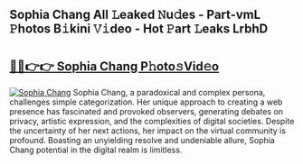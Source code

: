 ## Sophia Chang All 𝙻eaked 𝙽u𝚍es - Part-vmL 𝙿hotos B𝚒kini 𝚅𝚒deo - Hot 𝙿art 𝙻eaks LrbhD

# <h2><a href="http://ld12hd.urlbe.top/?page=Sophia+Chang">🔗🔗👉👉 Sophia Chang P𝚑oto𝚜Vid𝚎o</a></h2>

[![Sophia Chang](https://i.imgur.com/eBuTRDB.gif)](http://ld12hd.urlbe.top/?page=Sophia+Chang)
Sophia Chang, a paradoxical and complex persona, challenges simple categorization. Her unique approach to creating a web presence has fascinated and provoked observers, generating debates on privacy, artistic expression, and the complexities of digital societies. Despite the uncertainty of her next actions, her impact on the virtual community is profound. Boasting an unyielding resolve and undeniable allure, Sophia Chang potential in the digital realm is limitless.
